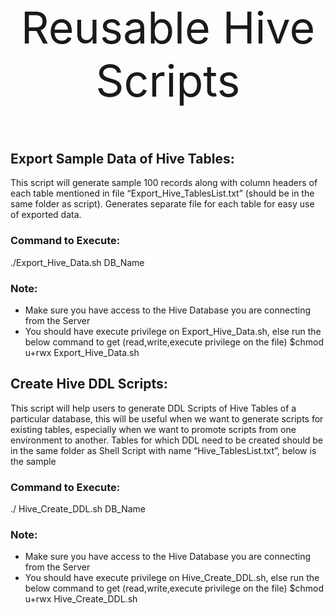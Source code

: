 <p style="font-size:500%;text-align:center;"> Reusable Hive Scripts </p>

## Export Sample Data of Hive Tables:


This script will generate sample 100 records along with column headers of each table mentioned in file “Export_Hive_TablesList.txt” (should be in the same folder as script). Generates separate file for each table for easy use of exported data.
 

### Command to Execute:
./Export_Hive_Data.sh DB_Name

### Note:
*	Make sure you have access to the Hive Database you are connecting from the Server   
*	You should have execute privilege on Export_Hive_Data.sh, else run the below command to get (read,write,execute privilege on the file)
$chmod u+rwx  Export_Hive_Data.sh


## Create Hive DDL Scripts:


This script will help users to generate DDL Scripts of Hive Tables of a particular database, this will be useful when we want to generate scripts for existing tables, especially when we want to promote scripts from one environment to another.
Tables for which DDL need to be created should be in the same folder as Shell Script with name “Hive_TablesList.txt”, below is the sample
 
 
### Command to Execute:
./ Hive_Create_DDL.sh DB_Name

### Note:
* Make sure you have access to the Hive Database you are connecting from the Server   
* You should have execute privilege on Hive_Create_DDL.sh, else run the below command to get (read,write,execute privilege on the file)
$chmod u+rwx  Hive_Create_DDL.sh

